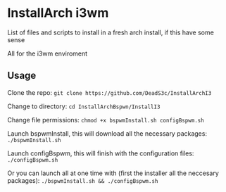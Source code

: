 # InstallArch i3wm

List of files and scripts to install in a fresh arch install, if this have some sense

All for the i3wm enviroment

## Usage
Clone the repo: ``` git clone https://github.com/DeadS3c/InstallArchI3 ```

Change to directory: ``` cd InstallArchBspwn/InstallI3 ```

Change file permissions: ``` chmod +x bspwmInstall.sh configBspwm.sh ```

Launch bspwmInstall, this will download all the necessary packages: ``` ./bspwmInstall.sh ```

Launch configBspwm, this will finish with the configuration files: ``` ./configBspwm.sh ```

Or you can launch all at one time with (first the installer all the neccesary packages): ``` ./bspwmInstall.sh && ./configBspwm.sh ``` 
